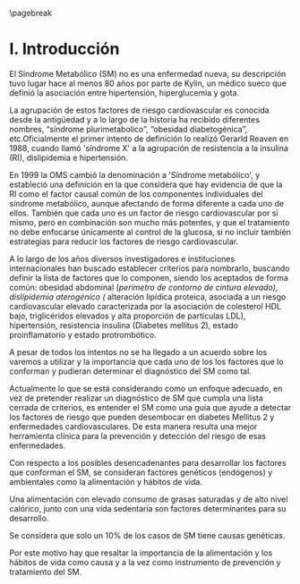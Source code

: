 \pagebreak

# I. Introducción

El Síndrome Metabólico (SM) no es una enfermedad nueva, su descripción tuvo lugar hace al menos 80 años por parte de Kylin, un médico sueco que definió la asociación entre hipertensión, hiperglucemia y gota. 

La agrupación de estos factores de riesgo cardiovascular es conocida desde la antigüedad y a lo largo de la historia ha recibido diferentes nombres, “síndrome plurimetabolico”, “obesidad diabetogénica”, etc.Oficialmente el primer intento de definición lo realizó Gerarld Reaven en 1988, cuando llamó 'síndrome X' a la agrupación de resistencia a la insulina (RI), dislipidemia e hipertensión. 

En 1999 la OMS cambió la denominación a 'Síndrome metabólico', y estableció una definición en la que considera que hay evidencia de que la RI como el factor causal común de los componentes individuales del síndrome metabólico, aunque afectando de forma diferente a cada uno de ellos. También que cada uno es un factor de riesgo cardiovascular por sí mismo, pero en combinación son mucho más potentes, y que el tratamiento no debe enfocarse únicamente al control de la glucosa, si no incluir también estrategias para reducir los factores de riesgo cardiovascular. 

A lo largo de los años diversos investigadores e instituciones internacionales han buscado establecer criterios para nombrarlo, buscando definir la lista de factores que lo componen, siendo los aceptados de forma común: obesidad abdominal (*perímetro de contorno de cintura elevado), dislipidemia aterogénico (* alteración lipídica proteica, asociada a un riesgo cardiovascular elevado caracterizada por la asociación de colesterol HDL bajo, triglicéridos elevados y alta proporción de partículas LDL), hipertensión, resistencia insulina (Diabetes mellitus 2), estado proinflamatorio y estado protrombótico. 

A pesar de todos los intentos no se ha llegado a un acuerdo sobre los varemos a utilizar y la importancia que cada uno de los los factores que lo conforman y pudieran determinar el diagnóstico del SM como tal. 

Actualmente lo que se está considerando como un enfoque adecuado, en vez de pretender realizar un diagnóstico de SM que cumpla una lista cerrada de criterios, es entender el SM como una guía que ayude a detectar los factores de riesgo que pueden desembocar en diabetes Mellitus 2 y enfermedades cardiovasculares. De esta manera resulta una mejor herramienta clínica para la prevención y detección del riesgo de esas enfermedades. 

Con respecto a los posibles desencadenantes para desarrollar los factores que conforman el SM, se consideran factores genéticos (endógenos) y ambientales como la alimentación y hábitos de vida. 

Una alimentación con elevado consumo de grasas saturadas y de alto nivel calórico, junto con una vida sedentaria son factores determinantes para su desarrollo. 

Se considera que solo un 10% de los casos de SM tiene causas genéticas. 

Por este motivo hay que resaltar la importancia de la alimentación y los hábitos de vida como causa y a la vez como instrumento de prevención y tratamiento del SM. 